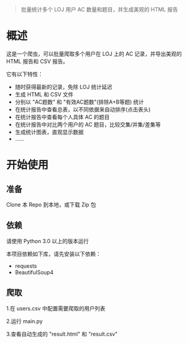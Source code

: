 > 批量统计多个 LOJ 用户 AC 数量和题目，并生成美观的 HTML 报告

# 概述
这是一个爬虫，可以批量爬取多个用户在 LOJ 上的 AC 记录，并导出美观的 HTML 报告和 CSV 报告。

它有以下特性：

+ 随时获得最新的记录，免除 LOJ 统计延迟
+ 生成 HTML 和 CSV 文件
+ 分别以 "AC题数" 和 "有效AC题数"(排除A+B等题) 统计
+ 在统计报告中查看总表，以不同依据来自动排序(点击表头)
+ 在统计报告中查看每个人具体 AC 的题目
+ 在统计报告中对比两个用户的 AC 题目，比较交集/并集/差集等
+ 生成统计图表，直观显示数据
+ ......

# 开始使用
## 准备
Clone 本 Repo 到本地，或下载 Zip 包

## 依赖
请使用 Python 3.0 以上的版本运行

本项目依赖如下库，请先安装以下依赖：
+ requests
+ BeautifulSoup4

## 爬取
1.在 users.csv 中配置需要爬取的用户列表

2.运行 main.py

3.查看自动生成的 "result.html" 和 "result.csv"